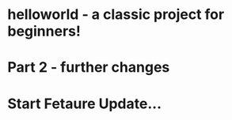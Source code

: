 # helloworld - a classic project for beginners!
# Part 2 - further changes
# Start Fetaure Update...
